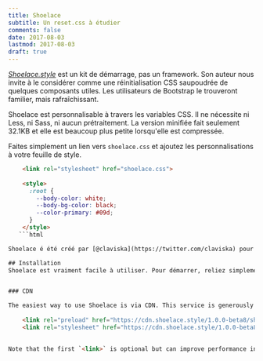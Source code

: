 ```yaml
---
title: Shoelace
subtitle: Un reset.css à étudier
comments: false
date: 2017-08-03
lastmod: 2017-08-03
draft: true
---
```


<dfn>[Shoelace.style](https://shoelace.style/)</dfn> est un kit de démarrage, pas un framework. Son auteur nous invite à le considérer comme une réinitialisation CSS saupoudrée de quelques composants utiles. Les utilisateurs de Bootstrap le trouveront familier, mais rafraîchissant.

Shoelace est personnalisable à travers les variables CSS. Il ne nécessite ni Less, ni Sass, ni aucun prétraitement. La version minifiée fait seulement 32.1KB et elle est beaucoup plus petite lorsqu'elle est compressée.

Faites simplement un lien vers `shoelace.css` et ajoutez les personnalisations à votre feuille de style.
    
```html
    <link rel="stylesheet" href="shoelace.css">
    
    <style>
      :root {
        --body-color: white;
        --body-bg-color: black;
        --color-primary: #09d;
      }
    </style>
   ```html 

Shoelace é été créé par [@claviska](https://twitter.com/claviska) pour [Surreal CMS](https://www.surrealcms.com/). Il est disponible sous la licence MIT.

## Installation 
Shoelace est vraiment facile à utiliser. Pour démarrer, reliez simplement votre projet à `shoelace.css` in your project. Vous pouvez utiliser la version CDN ou télécharger la source.


### CDN

The easiest way to use Shoelace is via CDN. This service is generously provided by the folks at [KeyCDN](https://www.keycdn.com/).
    
    <link rel="preload" href="https://cdn.shoelace.style/1.0.0-beta8/shoelace.css" as="style" crossorigin>
    <link rel="stylesheet" href="https://cdn.shoelace.style/1.0.0-beta8/shoelace.css">
    

Note that the first `<link>` is optional but can improve performance in supportive browsers. [Learn more about preloading.](https://www.w3.org/TR/preload/#x2.link-type-preload)

